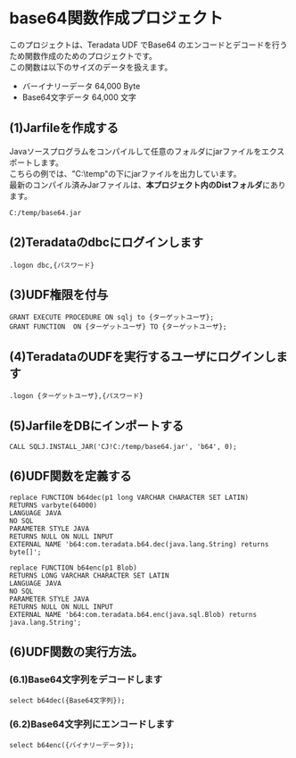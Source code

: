 # base64関数作成プロジェクト
このプロジェクトは、Teradata UDF でBase64 のエンコードとデコードを行うため関数作成のためのプロジェクトです。  
この関数は以下のサイズのデータを扱えます。
- バーイナリーデータ 64,000 Byte
- Base64文字データ 64,000 文字

## (1)Jarfileを作成する
Javaソースプログラムをコンパイルして任意のフォルダにjarファイルをエクスポートします。  
こちらの例では、"C:\temp"の下にjarファイルを出力しています。  
最新のコンパイル済みJarファイルは、**本プロジェクト内のDistフォルダ**にあります。

	C:/temp/base64.jar

## (2)Teradataのdbcにログインします

	.logon dbc,{パスワード}

## (3)UDF権限を付与
	GRANT EXECUTE PROCEDURE ON sqlj to {ターゲットユーザ};
	GRANT FUNCTION  ON {ターゲットユーザ} TO {ターゲットユーザ};

## (4)TeradataのUDFを実行するユーザにログインします

	.logon {ターゲットユーザ},{パスワード}

## (5)JarfileをDBにインポートする

	CALL SQLJ.INSTALL_JAR('CJ!C:/temp/base64.jar', 'b64', 0); 

## (6)UDF関数を定義する

	replace FUNCTION b64dec(p1 long VARCHAR CHARACTER SET LATIN)
	RETURNS varbyte(64000)
	LANGUAGE JAVA
	NO SQL
	PARAMETER STYLE JAVA
	RETURNS NULL ON NULL INPUT
	EXTERNAL NAME 'b64:com.teradata.b64.dec(java.lang.String) returns byte[]';
    
	replace FUNCTION b64enc(p1 Blob)
	RETURNS LONG VARCHAR CHARACTER SET LATIN
	LANGUAGE JAVA
	NO SQL
	PARAMETER STYLE JAVA
	RETURNS NULL ON NULL INPUT
	EXTERNAL NAME 'b64:com.teradata.b64.enc(java.sql.Blob) returns java.lang.String';


## (6)UDF関数の実行方法。
### (6.1)Base64文字列をデコードします
	select b64dec({Base64文字列});

### (6.2)Base64文字列にエンコードします
	select b64enc({バイナリーデータ});
